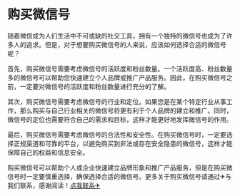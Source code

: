 # 购买微信号

随着微信成为人们生活中不可或缺的社交工具，拥有一个独特的微信号也成为了许多人的追求。但是，对于想要购买微信号的人来说，应该如何选择合适的微信号呢？

首先，购买微信号需要考虑微信号的活跃度和粉丝数量。一个活跃度高、粉丝数量多的微信号可以帮助您快速建立个人品牌或推广产品服务。因此，在购买微信号之前，一定要对微信号的活跃度和粉丝数量进行充分的了解。

其次，购买微信号需要考虑微信号的行业和定位。如果您是在某个特定行业从事工作，那么购买与自己行业相关的微信号将更有利于个人品牌的建立和推广。同时，微信号的定位也需要符合自己的需求和目标，这样才能更好地发挥微信号的作用。

最后，购买微信号需要考虑微信号的合法性和安全性。在购买微信号时，一定要选择正规渠道和可靠的平台，以避免购买到非法或存在安全隐患的微信号，这样才能保障自己的权益和信息安全。

购买微信号可以帮助个人或企业快速建立品牌形象和推广产品服务，但是在购买微信号时一定要慎重选择，确保选择合适的微信号。更多关于购买微信号请通过✈与我们联系，感谢阅读！[点我联系✈](https://gm.k02.cc)
